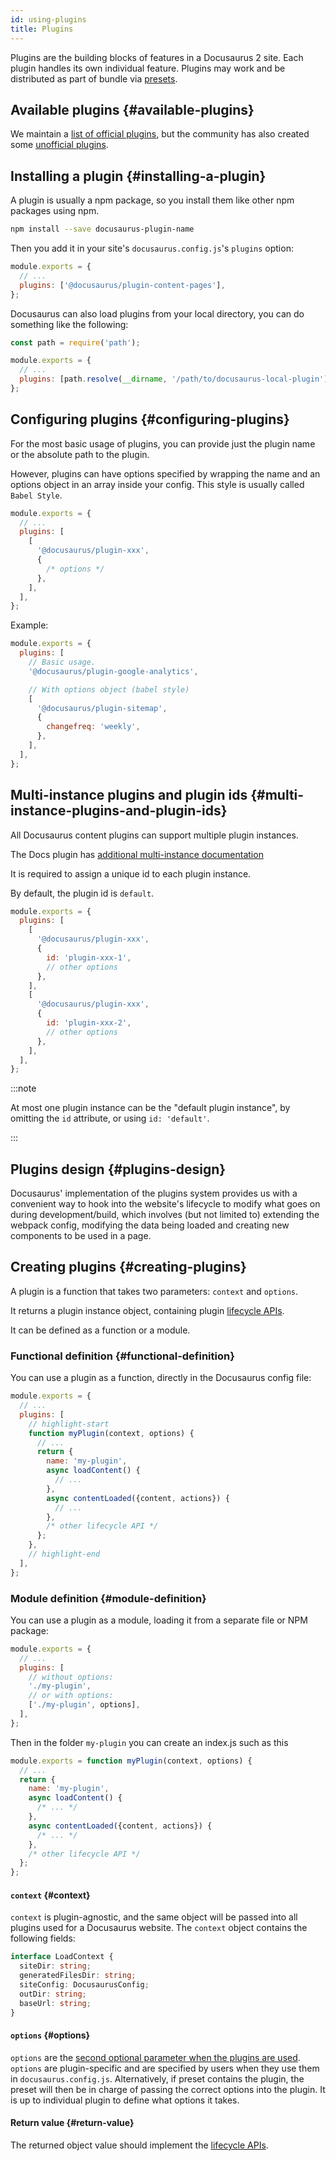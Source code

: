 ```yaml
---
id: using-plugins
title: Plugins
---
```


Plugins are the building blocks of features in a Docusaurus 2 site. Each plugin handles its own individual feature. Plugins may work and be distributed as part of bundle via [presets](presets.md).

## Available plugins {#available-plugins}

We maintain a [list of official plugins](./api/plugins/overview.md), but the community has also created some [unofficial plugins](/community/resources#community-plugins).

## Installing a plugin {#installing-a-plugin}

A plugin is usually a npm package, so you install them like other npm packages using npm.

```bash npm2yarn
npm install --save docusaurus-plugin-name
```

Then you add it in your site's `docusaurus.config.js`'s `plugins` option:

```jsx {3} title="docusaurus.config.js"
module.exports = {
  // ...
  plugins: ['@docusaurus/plugin-content-pages'],
};
```

Docusaurus can also load plugins from your local directory, you can do something like the following:

```jsx {5} title="docusaurus.config.js"
const path = require('path');

module.exports = {
  // ...
  plugins: [path.resolve(__dirname, '/path/to/docusaurus-local-plugin')],
};
```

## Configuring plugins {#configuring-plugins}

For the most basic usage of plugins, you can provide just the plugin name or the absolute path to the plugin.

However, plugins can have options specified by wrapping the name and an options object in an array inside your config. This style is usually called `Babel Style`.

```js {4-9} title="docusaurus.config.js"
module.exports = {
  // ...
  plugins: [
    [
      '@docusaurus/plugin-xxx',
      {
        /* options */
      },
    ],
  ],
};
```

Example:

```js title="docusaurus.config.js"
module.exports = {
  plugins: [
    // Basic usage.
    '@docusaurus/plugin-google-analytics',

    // With options object (babel style)
    [
      '@docusaurus/plugin-sitemap',
      {
        changefreq: 'weekly',
      },
    ],
  ],
};
```

## Multi-instance plugins and plugin ids {#multi-instance-plugins-and-plugin-ids}

All Docusaurus content plugins can support multiple plugin instances.

The Docs plugin has [additional multi-instance documentation](./guides/docs/docs-multi-instance.mdx)

It is required to assign a unique id to each plugin instance.

By default, the plugin id is `default`.

```js {6,13} title="docusaurus.config.js"
module.exports = {
  plugins: [
    [
      '@docusaurus/plugin-xxx',
      {
        id: 'plugin-xxx-1',
        // other options
      },
    ],
    [
      '@docusaurus/plugin-xxx',
      {
        id: 'plugin-xxx-2',
        // other options
      },
    ],
  ],
};
```

:::note

At most one plugin instance can be the "default plugin instance", by omitting the `id` attribute, or using `id: 'default'`.

:::

## Plugins design {#plugins-design}

Docusaurus' implementation of the plugins system provides us with a convenient way to hook into the website's lifecycle to modify what goes on during development/build, which involves (but not limited to) extending the webpack config, modifying the data being loaded and creating new components to be used in a page.

## Creating plugins {#creating-plugins}

A plugin is a function that takes two parameters: `context` and `options`.

It returns a plugin instance object, containing plugin [lifecycle APIs](./lifecycle-apis.md).

It can be defined as a function or a module.

### Functional definition {#functional-definition}

You can use a plugin as a function, directly in the Docusaurus config file:

```js title="docusaurus.config.js"
module.exports = {
  // ...
  plugins: [
    // highlight-start
    function myPlugin(context, options) {
      // ...
      return {
        name: 'my-plugin',
        async loadContent() {
          // ...
        },
        async contentLoaded({content, actions}) {
          // ...
        },
        /* other lifecycle API */
      };
    },
    // highlight-end
  ],
};
```

### Module definition {#module-definition}

You can use a plugin as a module, loading it from a separate file or NPM package:

```js title="docusaurus.config.js"
module.exports = {
  // ...
  plugins: [
    // without options:
    './my-plugin',
    // or with options:
    ['./my-plugin', options],
  ],
};
```

Then in the folder `my-plugin` you can create an index.js such as this

```js title="my-plugin.js"
module.exports = function myPlugin(context, options) {
  // ...
  return {
    name: 'my-plugin',
    async loadContent() {
      /* ... */
    },
    async contentLoaded({content, actions}) {
      /* ... */
    },
    /* other lifecycle API */
  };
};
```

#### `context` {#context}

`context` is plugin-agnostic, and the same object will be passed into all plugins used for a Docusaurus website. The `context` object contains the following fields:

```ts
interface LoadContext {
  siteDir: string;
  generatedFilesDir: string;
  siteConfig: DocusaurusConfig;
  outDir: string;
  baseUrl: string;
}
```

#### `options` {#options}

`options` are the [second optional parameter when the plugins are used](using-plugins.md#configuring-plugins). `options` are plugin-specific and are specified by users when they use them in `docusaurus.config.js`. Alternatively, if preset contains the plugin, the preset will then be in charge of passing the correct options into the plugin. It is up to individual plugin to define what options it takes.

#### Return value {#return-value}

The returned object value should implement the [lifecycle APIs](lifecycle-apis.md).
